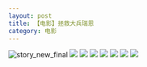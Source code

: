 ```yaml
---
layout: post
title: 【电影】拯救大兵瑞恩
category: 电影
---
```

![story_new_final](http://sfwz6si9l.hd-bkt.clouddn.com/img/story_new_final_0322.png)
![](http://sfwz1kj5p.hd-bkt.clouddn.com/img/save-ryan-220531-7.jpg)
![](http://sfwz1kj5p.hd-bkt.clouddn.com/img/save-ryan-220531-5.jpg)
![](http://sfwz1kj5p.hd-bkt.clouddn.com/img/save-ryan-220531-6.jpg)
![](http://sfwz1kj5p.hd-bkt.clouddn.com/img/save-ryan-220531-4.jpg)
![](http://sfwz1kj5p.hd-bkt.clouddn.com/img/save-ryan-220531-3.jpg)
![](http://sfwz1kj5p.hd-bkt.clouddn.com/img/save-ryan-220531-1.jpg)
![](http://sfwz1kj5p.hd-bkt.clouddn.com/img/save-ryan-220531-2.jpg)
